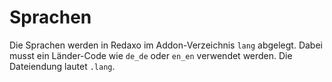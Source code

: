# Sprachen

Die Sprachen werden in Redaxo im Addon-Verzeichnis `lang` abgelegt. Dabei musst ein Länder-Code wie `de_de` oder `en_en` verwendet werden. Die Dateiendung lautet `.lang`.